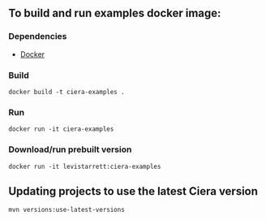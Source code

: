 ## To build and run examples docker image:

### Dependencies

- [Docker](https://www.docker.com)

### Build

```
docker build -t ciera-examples .
```

### Run

```
docker run -it ciera-examples
```

### Download/run prebuilt version

```
docker run -it levistarrett:ciera-examples
```

## Updating projects to use the latest Ciera version

```
mvn versions:use-latest-versions
```

